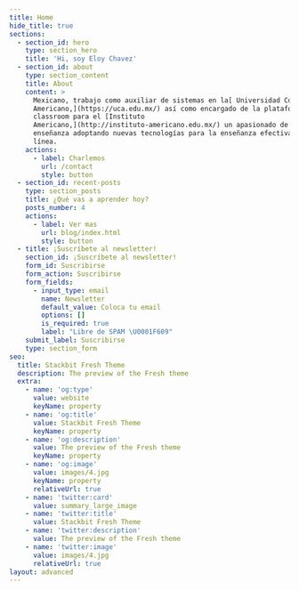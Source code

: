 ```yaml
---
title: Home
hide_title: true
sections:
  - section_id: hero
    type: section_hero
    title: 'Hi, soy Eloy Chavez'
  - section_id: about
    type: section_content
    title: About
    content: >
      Mexicano, trabajo como auxiliar de sistemas en la[ Universidad Continente
      Americano,](https://uca.edu.mx/) así como encargado de la plataforma
      classroom para el [Instituto
      Americano,](http://instituto-americano.edu.mx/) un apasionado de la
      enseñanza adoptando nuevas tecnologías para la enseñanza efectiva en
      línea.
    actions:
      - label: Charlemos
        url: /contact
        style: button
  - section_id: recent-posts
    type: section_posts
    title: ¿Qué vas a aprender hoy?
    posts_number: 4
    actions:
      - label: Ver mas
        url: blog/index.html
        style: button
  - title: ¡Suscríbete al newsletter!
    section_id: ¡Suscríbete al newsletter!
    form_id: Suscribirse
    form_action: Suscribirse
    form_fields:
      - input_type: email
        name: Newsletter
        default_value: Coloca tu email
        options: []
        is_required: true
        label: "Libre de SPAM \U0001F609"
    submit_label: Suscribirse
    type: section_form
seo:
  title: Stackbit Fresh Theme
  description: The preview of the Fresh theme
  extra:
    - name: 'og:type'
      value: website
      keyName: property
    - name: 'og:title'
      value: Stackbit Fresh Theme
      keyName: property
    - name: 'og:description'
      value: The preview of the Fresh theme
      keyName: property
    - name: 'og:image'
      value: images/4.jpg
      keyName: property
      relativeUrl: true
    - name: 'twitter:card'
      value: summary_large_image
    - name: 'twitter:title'
      value: Stackbit Fresh Theme
    - name: 'twitter:description'
      value: The preview of the Fresh theme
    - name: 'twitter:image'
      value: images/4.jpg
      relativeUrl: true
layout: advanced
---
```

